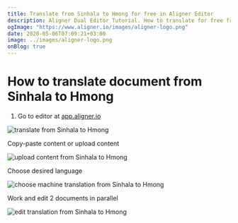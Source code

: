 ```yaml
---
title: Translate from Sinhala to Hmong for free in Aligner Editor
description: Aligner Dual Editor Tutorial. How to translate for free from Sinhala to Hmong. Aligner is multilingual document management platform. 
ogImage: "https://www.aligner.io/images/aligner-logo.png"
date: 2020-05-06T07:09:21+03:00
image: ../images/aligner-logo.png
onBlog: true
---
```


# How to translate document from Sinhala to Hmong

1. Go to editor at [app.aligner.io](https://app.aligner.io "Aligner App web page")

![translate from Sinhala to Hmong](../aligner-blank-editor.png "translate from Sinhala to Hmong")

Copy-paste content or upload content

![upload content from Sinhala to Hmong](../aligner-uploaded-document.png "upload content from Sinhala to Hmong")

Choose desired language

![choose machine translation from Sinhala to Hmong](../aligner-language-dropdown.png "choose machine translation from Sinhala to Hmong")

Work and edit 2 documents in parallel

![edit translation from Sinhala to Hmong](../aligner-double-sitded-editor.png "edit translation from Sinhala to Hmong")

